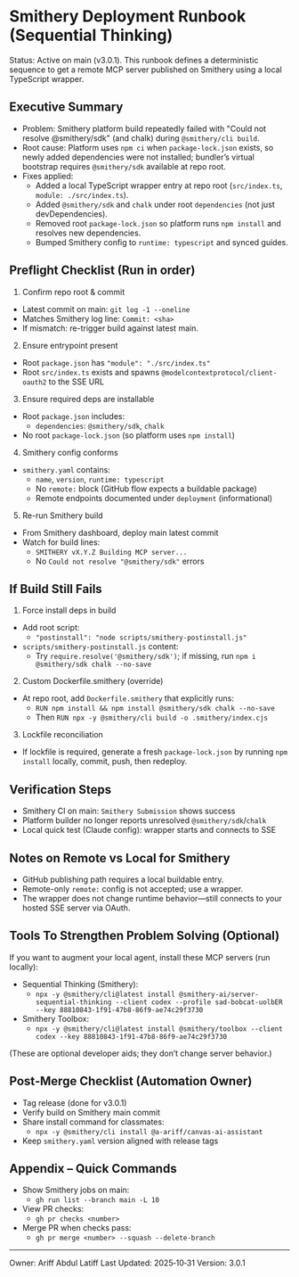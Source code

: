 # Smithery Deployment Runbook (Sequential Thinking)

Status: Active on main (v3.0.1). This runbook defines a deterministic sequence to get a remote MCP server published on Smithery using a local TypeScript wrapper.

## Executive Summary

- Problem: Smithery platform build repeatedly failed with "Could not resolve @smithery/sdk" (and chalk) during `@smithery/cli build`.
- Root cause: Platform uses `npm ci` when `package-lock.json` exists, so newly added dependencies were not installed; bundler’s virtual bootstrap requires `@smithery/sdk` available at repo root.
- Fixes applied:
  - Added a local TypeScript wrapper entry at repo root (`src/index.ts`, `module: ./src/index.ts`).
  - Added `@smithery/sdk` and `chalk` under root `dependencies` (not just devDependencies).
  - Removed root `package-lock.json` so platform runs `npm install` and resolves new dependencies.
  - Bumped Smithery config to `runtime: typescript` and synced guides.

## Preflight Checklist (Run in order)

1) Confirm repo root & commit
- Latest commit on main: `git log -1 --oneline`
- Matches Smithery log line: `Commit: <sha>`
- If mismatch: re-trigger build against latest main.

2) Ensure entrypoint present
- Root `package.json` has `"module": "./src/index.ts"`
- Root `src/index.ts` exists and spawns `@modelcontextprotocol/client-oauth2` to the SSE URL

3) Ensure required deps are installable
- Root `package.json` includes:
  - `dependencies`: `@smithery/sdk`, `chalk`
- No root `package-lock.json` (so platform uses `npm install`)

4) Smithery config conforms
- `smithery.yaml` contains:
  - `name`, `version`, `runtime: typescript`
  - No `remote:` block (GitHub flow expects a buildable package)
  - Remote endpoints documented under `deployment` (informational)

5) Re-run Smithery build
- From Smithery dashboard, deploy main latest commit
- Watch for build lines:
  - `SMITHERY vX.Y.Z Building MCP server...`
  - No `Could not resolve "@smithery/sdk"` errors

## If Build Still Fails

1) Force install deps in build
- Add root script:
  - `"postinstall": "node scripts/smithery-postinstall.js"`
- `scripts/smithery-postinstall.js` content:
  - Try `require.resolve('@smithery/sdk')`; if missing, run `npm i @smithery/sdk chalk --no-save`

2) Custom Dockerfile.smithery (override)
- At repo root, add `Dockerfile.smithery` that explicitly runs:
  - `RUN npm install && npm install @smithery/sdk chalk --no-save`
  - Then `RUN npx -y @smithery/cli build -o .smithery/index.cjs`

3) Lockfile reconciliation
- If lockfile is required, generate a fresh `package-lock.json` by running `npm install` locally, commit, push, then redeploy.

## Verification Steps

- Smithery CI on main: `Smithery Submission` shows success
- Platform builder no longer reports unresolved `@smithery/sdk`/`chalk`
- Local quick test (Claude config): wrapper starts and connects to SSE

## Notes on Remote vs Local for Smithery

- GitHub publishing path requires a local buildable entry.
- Remote-only `remote:` config is not accepted; use a wrapper.
- The wrapper does not change runtime behavior—still connects to your hosted SSE server via OAuth.

## Tools To Strengthen Problem Solving (Optional)

If you want to augment your local agent, install these MCP servers (run locally):

- Sequential Thinking (Smithery):
  - `npx -y @smithery/cli@latest install @smithery-ai/server-sequential-thinking --client codex --profile sad-bobcat-uolbER --key 88810843-1f91-47b8-86f9-ae74c29f3730`
- Smithery Toolbox:
  - `npx -y @smithery/cli@latest install @smithery/toolbox --client codex --key 88810843-1f91-47b8-86f9-ae74c29f3730`

(These are optional developer aids; they don’t change server behavior.)

## Post‑Merge Checklist (Automation Owner)

- Tag release (done for v3.0.1)
- Verify build on Smithery main commit
- Share install command for classmates:
  - `npx -y @smithery/cli install @a-ariff/canvas-ai-assistant`
- Keep `smithery.yaml` version aligned with release tags

## Appendix – Quick Commands

- Show Smithery jobs on main:
  - `gh run list --branch main -L 10`
- View PR checks:
  - `gh pr checks <number>`
- Merge PR when checks pass:
  - `gh pr merge <number> --squash --delete-branch`

---
Owner: Ariff Abdul Latiff
Last Updated: 2025‑10‑31
Version: 3.0.1

